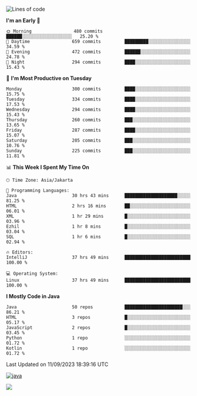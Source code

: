 <!--START_SECTION:waka-->
![Lines of code](https://img.shields.io/badge/From%20Hello%20World%20I%27ve%20Written-3.4%20million%20lines%20of%20code-blue)

**I'm an Early 🐤** 

```text
🌞 Morning                480 commits         ██████░░░░░░░░░░░░░░░░░░░   25.20 % 
🌆 Daytime                659 commits         █████████░░░░░░░░░░░░░░░░   34.59 % 
🌃 Evening                472 commits         ██████░░░░░░░░░░░░░░░░░░░   24.78 % 
🌙 Night                  294 commits         ████░░░░░░░░░░░░░░░░░░░░░   15.43 % 
```
📅 **I'm Most Productive on Tuesday** 

```text
Monday                   300 commits         ████░░░░░░░░░░░░░░░░░░░░░   15.75 % 
Tuesday                  334 commits         ████░░░░░░░░░░░░░░░░░░░░░   17.53 % 
Wednesday                294 commits         ████░░░░░░░░░░░░░░░░░░░░░   15.43 % 
Thursday                 260 commits         ███░░░░░░░░░░░░░░░░░░░░░░   13.65 % 
Friday                   287 commits         ████░░░░░░░░░░░░░░░░░░░░░   15.07 % 
Saturday                 205 commits         ███░░░░░░░░░░░░░░░░░░░░░░   10.76 % 
Sunday                   225 commits         ███░░░░░░░░░░░░░░░░░░░░░░   11.81 % 
```


📊 **This Week I Spent My Time On** 

```text
🕑︎ Time Zone: Asia/Jakarta

💬 Programming Languages: 
Java                     30 hrs 43 mins      ████████████████████░░░░░   81.25 % 
HTML                     2 hrs 16 mins       ██░░░░░░░░░░░░░░░░░░░░░░░   06.01 % 
XML                      1 hr 29 mins        █░░░░░░░░░░░░░░░░░░░░░░░░   03.96 % 
Ezhil                    1 hr 8 mins         █░░░░░░░░░░░░░░░░░░░░░░░░   03.04 % 
SQL                      1 hr 6 mins         █░░░░░░░░░░░░░░░░░░░░░░░░   02.94 % 

🔥 Editors: 
IntelliJ                 37 hrs 49 mins      █████████████████████████   100.00 % 

💻 Operating System: 
Linux                    37 hrs 49 mins      █████████████████████████   100.00 % 
```

**I Mostly Code in Java** 

```text
Java                     50 repos            ██████████████████████░░░   86.21 % 
HTML                     3 repos             █░░░░░░░░░░░░░░░░░░░░░░░░   05.17 % 
JavaScript               2 repos             █░░░░░░░░░░░░░░░░░░░░░░░░   03.45 % 
Python                   1 repo              ░░░░░░░░░░░░░░░░░░░░░░░░░   01.72 % 
Kotlin                   1 repo              ░░░░░░░░░░░░░░░░░░░░░░░░░   01.72 % 
```




 Last Updated on 11/09/2023 18:39:16 UTC
<!--END_SECTION:waka-->
[<img src='https://dev.karakun.com/assets/posts/2018-09-16-jc-java-article/3duke_suspects.jpg' alt='java'>](https://github.com/yeahbutstill)
<!-- [<img src='https://cdn.jsdelivr.net/npm/simple-icons@3.0.1/icons/github.svg' alt='github' height='40'>](https://github.com/yeahbutstill)  [<img src='https://cdn.jsdelivr.net/npm/simple-icons@3.0.1/icons/java.svg' alt='java' height='40'>](rahasia)  [<img src='https://cdn.jsdelivr.net/npm/simple-icons@3.0.1/icons/spring.svg' alt='spring' height='40'>](rahasia)  [<img src='https://cdn.jsdelivr.net/npm/simple-icons@3.0.1/icons/docker.svg' alt='docker' height='40'>](rahasia)  [<img src='https://cdn.jsdelivr.net/npm/simple-icons@3.0.1/icons/postgresql.svg' alt='postgresql' height='40'>](rahasia)  [<img src='https://cdn.jsdelivr.net/npm/simple-icons@3.0.1/icons/linux.svg' alt='linux' height='40'>](rahasia) [<img src='https://cdn.jsdelivr.net/npm/simple-icons@3.0.1/icons/apachekafka.svg' alt='apachekafka' height='40'>](rahasia) -->   

[![](https://visitcount.itsvg.in/api?id=yeahbutstill&icon=0&color=0)](https://visitcount.itsvg.in)
